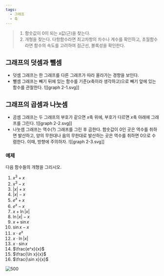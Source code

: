 ```yaml
---
tags:
  - 그래프
  - 축
---
```

>1. 함숫값이 $0$이 되는 $x$값(근)을 찾는다.
>2. 개형을 찾는다. 다항함수라면 최고차항의 차수나 계수를 확인하고, 초월함수라면 함수의 속도를 고려하여 점근선, 볼록성을 확인한다.
## 그래프의 덧셈과 뺄셈
- 덧셈 그래프는 한 그래프를 다른 그래프가 따라 올라가는 경향을 보인다.
- 뺄셈 그래프는 빼기 뒤에 있는 함수를 기준($x$축이라 생각하고)으로 빼기 앞에 있는 함수를 관찰한다.
![[graph 2-1.svg]]

## 그래프의 곱셈과 나눗셈
- 곰셈 그래프는 두 그래프의 부호가 같으면 $x$축 위에, 부호가 다르면 $x$축 아래에 그래프를 그린다.
![[graph 2-2.svg]]
- 나눗셈 그래프는 역수(?) 그래프를 그린 후 곱한다. 함숫값이 $0$인 곳은 역수를 취하면 발산하고, 양의 무한대나 음의 무한대로 발산하는 곳은 역수를 취하면 $0$으로 수렴한다. 이때, 방향에 주의하자.
![[graph 2-3.svg]]
### 예제
다음 함수들의 개형을 그리시오.
1. $x^3+x$
2. $x^3-x$
3. $|x|+x$
4. $|x|-x$
5. $e^x+x$
6. $e^x-x$
7. $x + \ln |x|$
8. $\ln|x|-x$
9. $x + \sin x$
10. $\sin x - x$
11. $x \cdot e^x$
12. $x  \cdot \ln |x|$
13. $x  \cdot  \sin x$
14. $\frac{e^x}{x}$
15. $\frac{\ln x}{x}$
16. $\frac{\sin x}{x}$

![500](https://t1.daumcdn.net/tistory_admin/static/images/pc-image-censoring-v1.gif)